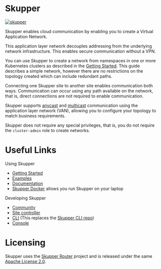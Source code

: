 # Skupper

[![skupper](https://circleci.com/gh/skupperproject/skupper.svg?style=shield)](https://app.circleci.com/pipelines/github/skupperproject/skupper)

Skupper enables cloud communication by enabling you to create a Virtual Application Network.

This application layer network decouples addressing from the underlying network infrastructure.
This enables secure communication without a VPN.

You can use Skupper to create a network from namespaces in one or more Kubernetes clusters as described in the [Getting Started](https://skupper.io/start/index.html).
This guide describes a simple network, however there are no restrictions on the topology created which can include redundant paths.

Connecting one Skupper site to another site enables communication both ways.
Communication can occur using any path available on the network, that is, direct connections are not required to enable communication.

Skupper supports [anycast](https://en.wikipedia.org/wiki/Anycast) and [multicast](https://en.wikipedia.org/wiki/Multicast) communication using the application layer network (VAN), allowing you to configure your topology to match business requirements.

Skupper does not require any special privileges, that is, you do not require the `cluster-admin` role to create networks.

# Useful Links
Using Skupper

* [Getting Started](https://skupper.io/start/index.html)
* [Examples](https://skupper.io/examples/index.html)
* [Documentation](https://skupper.io/docs/index.html)
* [Skupper Docker](https://github.com/skupperproject/skupper-docker) allows you run Skupper on your laptop


Developing Skupper

* [Community](https://skupper.io/community/index.html)
* [Site controller](cmd/site-controller/README.md)
* [CLI](cmd/skupper/README.md) (This replaces the [Skupper CLI repo](https://github.com/skupperproject/skupper-cli))
* [Console](/skupperproject/gilligan)

# Licensing
Skupper uses the [Skupper Router](https://github.com/skupperproject/skupper-router) project and is released under the same [Apache License 2.0](https://github.com/skupperproject/skupper/blob/master/LICENSE).
